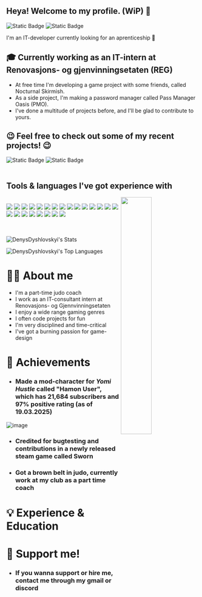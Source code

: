 ## Heya! Welcome to my profile. (WiP) 👀
![Static Badge](https://img.shields.io/badge/currently-working-status?style=for-the-badge&labelColor=282a36&color=dd6387)
![Static Badge](https://img.shields.io/badge/Discord%20-Magisc-Socials?style=for-the-badge&labelColor=282a36&color=d7cf85)


I'm an IT-developer currently looking for an aprenticeship 🤞

## 🎓 Currently working as an IT-intern at Renovasjons- og gjenvinningsetaten (REG)

* At free time I'm developing a game project with some friends, called Nocturnal Skirmish.
* As a side project, I'm making a password manager called Pass Manager Oasis (PMO).
* I've done a multitude of projects before, and I'll be glad to contribute to yours.

## 😉 Feel free to check out some of my recent projects! 😉
![Static Badge](https://img.shields.io/badge/Nocturnal%20Skirmish-dd6387?style=flat&logo=github&labelColor=006600&color=00EE00&link=https%3A%2F%2Fgithub.com%2FDenysDyshlovskyi%2FNocturnal-Skirmish-GameHub-Project)
![Static Badge](https://img.shields.io/badge/Pass%20Manager%20Oasis-dd6387?style=flat&logo=github&labelColor=006600&color=00EE00&link=https://github.com/passmanageroasis)
<br>
<br>
## Tools & languages I've got experience with
<img align="right" width="40%" height="40%" src="https://files.catbox.moe/6chqo5.gif">
<br>
<a href="https://developer.mozilla.org/en-US/docs/Web/JavaScript"><img src="https://skillicons.dev/icons?i=js" /></a>
<a href="https://html.spec.whatwg.org/multipage/"><img src="https://skillicons.dev/icons?i=html" /></a>
<a href="https://html.spec.whatwg.org/multipage/"><img src="https://skillicons.dev/icons?i=css" /></a>
<a href="https://html.spec.whatwg.org/multipage/"><img src="https://skillicons.dev/icons?i=python" /></a>
<a href="https://html.spec.whatwg.org/multipage/"><img src="https://skillicons.dev/icons?i=cpp" /></a>
<a href="https://html.spec.whatwg.org/multipage/"><img src="https://skillicons.dev/icons?i=php" /></a>
<a href="https://html.spec.whatwg.org/multipage/"><img src="https://skillicons.dev/icons?i=mysql" /></a>
<a href="https://html.spec.whatwg.org/multipage/"><img src="https://skillicons.dev/icons?i=md" /></a>
<a href="https://html.spec.whatwg.org/multipage/"><img src="https://skillicons.dev/icons?i=react" /></a>
<a href="https://html.spec.whatwg.org/multipage/"><img src="https://skillicons.dev/icons?i=ts" /></a>
<a href="https://html.spec.whatwg.org/multipage/"><img src="https://skillicons.dev/icons?i=express" /></a>
<a href="https://html.spec.whatwg.org/multipage/"><img src="https://skillicons.dev/icons?i=nodejs" /></a>
<a href="https://html.spec.whatwg.org/multipage/"><img src="https://skillicons.dev/icons?i=npm" /></a>
<a href="https://html.spec.whatwg.org/multipage/"><img src="https://skillicons.dev/icons?i=yarn" /></a>
<a href="https://html.spec.whatwg.org/multipage/"><img src="https://skillicons.dev/icons?i=figma" /></a>
<a href="https://html.spec.whatwg.org/multipage/"><img src="https://skillicons.dev/icons?i=xd" /></a>
<a href="https://html.spec.whatwg.org/multipage/"><img src="https://skillicons.dev/icons?i=nginx" /></a>
<a href="https://html.spec.whatwg.org/multipage/"><img src="https://skillicons.dev/icons?i=raspberrypi" /></a>
<a href="https://html.spec.whatwg.org/multipage/"><img src="https://skillicons.dev/icons?i=godot" /></a>
<a href="https://html.spec.whatwg.org/multipage/"><img src="https://skillicons.dev/icons?i=vscode" /></a>
<a href="https://html.spec.whatwg.org/multipage/"><img src="https://skillicons.dev/icons?i=webstorm" /></a>
<a href="https://html.spec.whatwg.org/multipage/"><img src="https://skillicons.dev/icons?i=tauri" /></a>
<a href="https://html.spec.whatwg.org/multipage/"><img src="https://skillicons.dev/icons?i=cloudflare" /></a>
<br>
<br>
<br>

![DenysDyshlovskyi's Stats](https://github-readme-stats.vercel.app/api?username=DenysDyshlovskyi&theme=dracula&show_icons=true&hide_border=true&count_private=true)
<br>

![DenysDyshlovskyi's Top Languages](https://github-readme-stats.vercel.app/api/top-langs/?username=DenysDyshlovskyi&theme=dracula&show_icons=true&hide_border=true&layout=compact)

# 🙋‍♂️ About me
* I'm a part-time judo coach
* I work as an IT-consultant intern at Renovasjons- og Gjennvinningsetaten
* I enjoy a wide range gaming genres
* I often code projects for fun
* I'm very disciplined and time-critical
* I've got a burning passion for game-design

# 🏅 Achievements
* ### Made a mod-character for *Yomi Hustle* called "Hamon User", which has 21,684 subscribers and 97% positive rating (as of 19.03.2025)
![image](https://github.com/user-attachments/assets/71350a65-1e9d-4ec9-abe4-680a4e03b968)
* ### Credited for bugtesting and contributions in a newly released steam game called Sworn
* ### Got a brown belt in judo, currently work at my club as a part time coach


# 💡 Experience & Education

# 💖 Support me!
* ### If you wanna support or hire me, contact me through my gmail or discord
